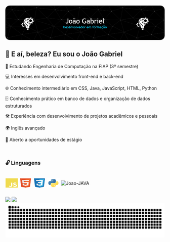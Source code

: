 ![Header](./github-image.png)


## 🤙 E aí, beleza? Eu sou o João Gabriel

🌱 Estudando Engenharia de Computação na FIAP (3º semestre)

💻 Interesses em desenvolvimento front-end e back-end

🌐 Conhecimento intermediário em CSS, Java, JavaScript, HTML, Python

🗄️ Conhecimento prático em banco de dados e organização de dados estruturados

🛠️ Experiência com desenvolvimento de projetos acadêmicos e pessoais

🌍 Inglês avançado

🚀 Aberto a oportunidades de estágio

<br>

### 🔓 Linguagens
  <div style="display: inline_block"><br>
  <img align="center" alt="Joao-Js" height="30" width="40" src="https://raw.githubusercontent.com/devicons/devicon/master/icons/javascript/javascript-plain.svg">
  <img align="center" alt="Joao-HTML" height="30" width="40" src="https://raw.githubusercontent.com/devicons/devicon/master/icons/html5/html5-original.svg">
  <img align="center" alt="Joao-CSS" height="30" width="40" src="https://raw.githubusercontent.com/devicons/devicon/master/icons/css3/css3-original.svg">
  <img align="center" alt="Joao-Python" height="30" width="40" src="https://raw.githubusercontent.com/devicons/devicon/master/icons/python/python-original.svg">
  <img align="center" alt="Joao-JAVA" height="30" width="40" src="https://cdn.jsdelivr.net/gh/devicons/devicon@latest/icons/java/java-original.svg">
</div>

##

<div> 
  <a href="https://www.instagram.com/jaogabriell__/" target="_blank">
    <img src="https://img.shields.io/badge/-Instagram-%23E4405F?style=for-the-badge&logo=instagram&logoColor=white"></a>
  <a href="www.linkedin.com/in/joão-gabriel-de-bortoli-ribeiro" target="_blank">
   <img src="https://img.shields.io/badge/-LinkedIn-%230077B5?style=for-the-badge&logo=linkedin&logoColor=white"></a>
</div>

  <source media="(prefers-color-scheme: dark)" srcset="https://raw.githubusercontent.com/joaogabriel365/joaogabriel365/output/github-contribution-grid-snake-dark.svg">
  <source media="(prefers-color-scheme: light)" srcset="https://raw.githubusercontent.com/joaogabriel365/joaogabriel365/output/github-contribution-grid-snake-dark.svg">
  <img align="center" alt="github contribution grid snake animation" src="https://raw.githubusercontent.com/joaogabriel365/joaogabriel365/output/github-contribution-grid-snake.svg">
</picture>
   

            
        
          
          
